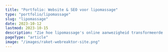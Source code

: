 ```yaml
---
title: "Portfolio: Website & SEO voor lipomassage"
type: "portfolio/lipomassage"
slug: "lipomassage"
date: 2023-10-12
lastmod: 2023-10-15
description: "Zie hoe lipomassage's online aanwezigheid transformeerde met onze website en SEO diensten. Een case study van esthetiek en functionaliteit."
pageType: "article"
image: "/images/raket-webreaktor-site.png"
---
```




